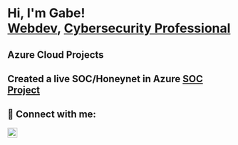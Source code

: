 <h1>Hi, I'm Gabe! <br/><a href="https://gabeholcomb.com">Webdev</a>, <a href="https://www.linkedin.com/in/gabeholcomb/">Cybersecurity Professional</a>

  <h2> Azure Cloud Projects <h2>
    Created a live SOC/Honeynet in Azure <a href ="https://github.com/gabeholcomb/Azure-Soc/blob/main/README.md">SOC Project</a>

<h2> 🤳 Connect with me:</h2>

[<img align="left" alt="gabeholcomb | LinkedIn" width="22px" src="https://cdn.jsdelivr.net/npm/simple-icons@v3/icons/linkedin.svg" />][linkedin]

[linkedin]: https://www.linkedin.com/in/gabeholcomb/

<!--
**gabeholcomb/gabeholcomb** is a ✨ _special_ ✨ repository because its `README.md` (this file) appears on your GitHub profile.

Here are some ideas to get you started:

- 🔭 I’m currently working on ...
- 🌱 I’m currently learning ...
- 👯 I’m looking to collaborate on ...
- 🤔 I’m looking for help with ...
- 💬 Ask me about ...
- 📫 How to reach me: ...
- 😄 Pronouns: ...
- ⚡ Fun fact: ...
-->
